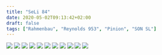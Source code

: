 ```yaml
---
title: "SeLi 84"
date: 2020-05-02T09:13:42+02:00
draft: false
tags: ["Rahmenbau", "Reynolds 953", "Pinion", "SON SL"]
---
```


<img src="/rahmen/seli_84/IMG_3006.JPG" />
<img src="/rahmen/seli_84/IMG_3007.JPG" />
<img src="/rahmen/seli_84/IMG_3008.JPG" />
<img src="/rahmen/seli_84/IMG_3009.JPG" />
<img src="/rahmen/seli_84/IMG_3012.JPG" />
<img src="/rahmen/seli_84/IMG_3013.JPG" />
<img src="/rahmen/seli_84/IMG_3016.JPG" />
<img src="/rahmen/seli_84/IMG_3018.JPG" />
<img src="/rahmen/seli_84/IMG_3020.JPG" />
<img src="/rahmen/seli_84/IMG_3021.JPG" />
<img src="/rahmen/seli_84/IMG_3022.JPG" />

